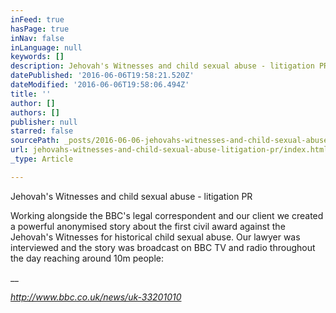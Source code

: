```yaml
---
inFeed: true
hasPage: true
inNav: false
inLanguage: null
keywords: []
description: Jehovah's Witnesses and child sexual abuse - litigation PR
datePublished: '2016-06-06T19:58:21.520Z'
dateModified: '2016-06-06T19:58:06.494Z'
title: ''
author: []
authors: []
publisher: null
starred: false
sourcePath: _posts/2016-06-06-jehovahs-witnesses-and-child-sexual-abuse-litigation-pr.md
url: jehovahs-witnesses-and-child-sexual-abuse-litigation-pr/index.html
_type: Article

---
```

Jehovah's Witnesses and child sexual abuse - litigation PR

Working alongside the BBC's legal correspondent and our client we
created a powerful anonymised story about the first civil award against the
Jehovah's Witnesses for historical child sexual abuse.  Our lawyer
was interviewed and the story was broadcast on BBC TV and radio throughout the
day reaching around 10m people: 

__

_http://www.bbc.co.uk/news/uk-33201010_
